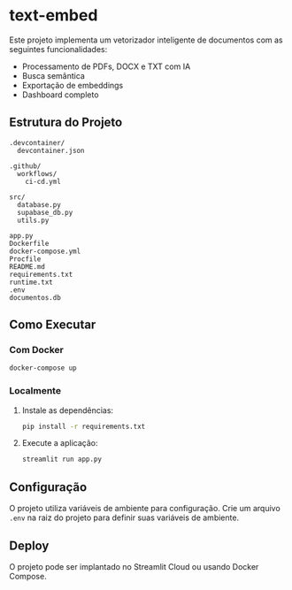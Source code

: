 # text-embed

Este projeto implementa um vetorizador inteligente de documentos com as seguintes funcionalidades:

- Processamento de PDFs, DOCX e TXT com IA
- Busca semântica
- Exportação de embeddings
- Dashboard completo

## Estrutura do Projeto

```
.devcontainer/
  devcontainer.json

.github/
  workflows/
    ci-cd.yml

src/
  database.py
  supabase_db.py
  utils.py

app.py
Dockerfile
docker-compose.yml
Procfile
README.md
requirements.txt
runtime.txt
.env
documentos.db
```

## Como Executar

### Com Docker

```bash
docker-compose up
```

### Localmente

1. Instale as dependências:
   ```bash
   pip install -r requirements.txt
   ```

2. Execute a aplicação:
   ```bash
   streamlit run app.py
   ```

## Configuração

O projeto utiliza variáveis de ambiente para configuração. Crie um arquivo `.env` na raiz do projeto para definir suas variáveis de ambiente.

## Deploy

O projeto pode ser implantado no Streamlit Cloud ou usando Docker Compose.